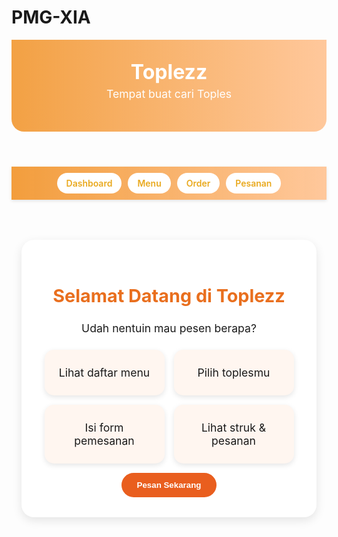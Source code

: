 # PMG-XIA
<!DOCTYPE html>
<html xmlns="http://www.w3.org/1999/xhtml" lang="id">
<head>
  <meta charset="UTF-8" />
  <meta content="width=device-width, initial-scale=1.0" name="viewport" />
  <title>Toplezz</title>
  <style>
    @import url('https://fonts.googleapis.com/css2?family=Poppins:wght@400;600&display=swap');

    body {
      font-family: 'Poppins', sans-serif;
      margin: 0;
      background-color: #f8c77d;
      color: #444;
    }

    header {
      background: linear-gradient(90deg, #f08b18ce, #ffc08dde);
      color: rgb(255, 255, 255);
      padding: 2rem 1rem;
      text-align: center;
      border-bottom-left-radius: 20px;
      border-bottom-right-radius: 20px;
    }

    header h1 {
      margin: 0;
      font-size: 2rem;
      animation: float 3s ease-in-out infinite;
    }

    header p {
      margin-top: 5px;
      font-size: 1.1rem;
    }

    @keyframes float {
      0%, 100% { transform: translateY(0); }
      50% { transform: translateY(-5px); }
    }

    nav {
      background: linear-gradient(90deg, #f08b18d7, #ffc08dde);
      display: flex;
      justify-content: center;
      flex-wrap: wrap;
      gap: 10px;
      padding: 10px;
      box-shadow: 0 2px 5px rgba(0,0,0,0.1);
      position: sticky;
      top: 0;
      z-index: 100;
    }

    nav a {
      color: #e9a91e;
      text-decoration: none;
      font-weight: 600;
      background: white;
      padding: 8px 15px;
      border-radius: 25px;
      transition: 0.3s;
    }

    nav a:hover {
      background: #f39658;
      color: white;
    }

    .section {
      display: none;
      padding: 2rem 1rem;
      text-align: center;
    }

    .active {
      display: block;
    }

    /* Dashboard */
    .dashboard-box {
      background: white;
      border-radius: 20px;
      box-shadow: 0 5px 15px rgba(0,0,0,0.1);
      padding: 2rem;
      max-width: 700px;
      margin: 2rem auto;
    }

    .dashboard-box h2 {
      color: #e96f1e;
      font-size: 1.8rem;
    }

    .dashboard-box p {
      font-size: 1.1rem;
      margin: 10px 0;
      animation: float 3s ease-in-out infinite;
    }

    .features {
      display: flex;
      justify-content: center;
      flex-wrap: wrap;
      gap: 15px;
      margin-top: 1.5rem;
    }

    .feature {
      background: #fff6f0;
      border-radius: 15px;
      width: 160px;
      padding: 1rem;
      transition: 0.3s;
      box-shadow: 0 3px 8px rgba(0,0,0,0.1);
    }

    .feature:hover {
      transform: translateY(-5px);
      background: #ff9a47;
    }

    .start-btn {
      background: #e95e1e;
      color: white;
      border: none;
      padding: 12px 25px;
      border-radius: 25px;
      cursor: pointer;
      font-weight: bold;
      transition: 0.3s;
      margin-top: 15px;
    }

    .start-btn:hover {
      background: #c25618;
      transform: scale(1.05);
    }

    /* Menu */
    .menu-container {
      display: flex;
      flex-wrap: wrap;
      justify-content: center;
      gap: 20px;
      margin-top: 2rem;
    }

    .card {
      background: white;
      border-radius: 15px;
      width: 220px;
      padding: 1rem;
      box-shadow: 0 4px 12px rgba(0,0,0,0.1);
      transition: 0.3s;
    }

    .card:hover {
      transform: translateY(-5px);
    }

    .card img {
      width: 100%;
      border-radius: 10px;
      animation: float 3s ease-in-out infinite;
    }

    .price {
      color: #e96f1e;
      font-weight: bold;

    }

    .card button {
      background: #e78f5c;
      color: rgb(255, 255, 255);
      border: none;
      padding: 8px 15px;
      border-radius: 20px;
      cursor: pointer;
      font-weight: 600;
      margin-top: 10px;
      transition: 0.3s;
  
    }

    .card button:hover {
      background: #ff986f;
    }

    /* Form */
    form {
      display: flex;
      flex-direction: column;
      max-width: 400px;
      margin: 2rem auto;
      background: white;
      padding: 2rem;
      border-radius: 20px;
      box-shadow: 0 5px 15px rgba(0,0,0,0.1);
    }

    form label {
      margin-bottom: 5px;
      text-align: left;
      color: #e9691e;
      font-weight: 600;
    }

    form input, form select, form textarea {
      padding: 10px;
      margin-bottom: 15px;
      border-radius: 10px;
      border: 1px solid #fa9256;
      font-size: 1rem;
    }

    form button {
      background: #e9691e;
      color: white;
      border: none;
      padding: 10px;
      border-radius: 20px;
      font-weight: bold;
      cursor: pointer;
      transition: 0.3s;
    }

    form button:hover {
      background: #c26518;
    }

    /* Struk */
    .receipt {
      background: white;
      border-radius: 15px;
      padding: 1.5rem;
      margin: 1rem auto;
      max-width: 500px;
      box-shadow: 0 4px 10px rgba(0,0,0,0.1);
      text-align: left;
    }

    .receipt h3 {
      color: #e9691e;
      border-bottom: 1px dashed #ca8a5f;
      padding-bottom: 5px;
    }

    footer {
      text-align: center;
      background: linear-gradient(90deg, #df9d53, #e29f52);
      color: white;
      padding: 1rem;
      margin-top: 40px;
      border-top-left-radius: 20px;
      border-top-right-radius: 20px;
      font-size: 0.9rem;
    }
  </style>
</head>

<body>
  <header>
    <h1>Toplezz</h1>
    <p>Tempat buat cari Toples</p>
  </header>

  <nav>
    <a href="#" onclick="showSection('dashboard')">Dashboard</a>
    <a href="#" onclick="showSection('menu')">Menu</a>
    <a href="#" onclick="showSection('orderForm')">Order</a>
    <a href="#" onclick="showSection('orders')">Pesanan</a>
  </nav>

  <!-- Dashboard -->
  <div id="dashboard" class="section active">
    <div class="dashboard-box">
      <h2>Selamat Datang di Toplezz</h2>
      <p>Udah nentuin mau pesen berapa?</p>
      <div class="features">
        <div class="feature"><p>Lihat daftar menu</p></div>
        <div class="feature"><p>Pilih toplesmu</p></div>
        <div class="feature"><p>Isi form pemesanan</p></div>
        <div class="feature"><p>Lihat struk & pesanan</p></div>
      </div>
      <button class="start-btn" onclick="showSection('menu')">Pesan Sekarang</button>
    </div>
  </div>

  <!-- Menu -->
  <div id="menu" class="section">
    <h2>Daftar Menu Toples</h2>
    <div class="menu-container">

      <div class="card">
        <img src="images/Toples Polosan.PNG" alt="Toples">
        <h3>Toples</h3>
        <p class="price">Rp5.000</p>
        <button onclick="selectMenu('Toples',5000)">Order</button>
      </div>

      <div class="card">
        <img src="images/Toples Celengan.PNG" alt="Celengan">
        <h3>Celengan</h3>
        <p class="price">Rp12.000</p>
        <button onclick="selectMenu('Celengan',12000)">Order</button>
      </div>

      <div class="card">
        <img src="images/Toples Tanaman.PNG" alt="Tanaman">
        <h3>Pot Tanaman</h3>
        <p class="price">Rp10.000</p>
        <button onclick="selectMenu('Pot Tanaman',10000)">Order</button>
      </div>
      </div>
      </div>

  <!-- Order Form -->
  <div id="orderForm" class="section">
    <h2>Form Pemesanan</h2>
    <form id="formPesanan" onsubmit="prosesPesanan(event)">
      <label>Nama Pemesan:</label>
      <input type="text" id="nama" placeholder="Masukkan nama Anda" required>

      <label>Menu Pilihan:</label>
      <input type="text" id="menuDipilih" readonly required>

      <label>Jumlah:</label>
      <input type="number" id="jumlah" min="1" required>

      <label>Catatan Tambahan:</label>
      <textarea id="catatan" rows="3" placeholder="Contoh: tanpa topping kacang"></textarea>

      <button type="submit">Kirim Pesanan</button>
    </form>
  </div>

  <!-- Pesanan / Struk -->
  <div id="orders" class="section">
    <h2>Struk Pemesanan</h2>
    <div class="receipt" id="receipt" style="display:none;"></div>
    <button class="start-btn" onclick="window.print()" id="printBtn" style="display:none;">Cetak Struk</button>
  </div>

  <footer>
    <p>© 2025 Toplezz — Cari Toples disini aja!</p>
  </footer>

  <script>
    function showSection(sectionId) {
      document.querySelectorAll('.section').forEach(sec => sec.classList.remove('active'));
      document.getElementById(sectionId).classList.add('active');
    }

    let selectedMenu = '';
    let selectedPrice = 0;

    function selectMenu(menu, harga) {
      selectedMenu = menu;
      selectedPrice = harga;
      document.getElementById('menuDipilih').value = menu;
      showSection('orderForm');
    }

    function prosesPesanan(event) {
      event.preventDefault();

      const nama = document.getElementById('nama').value;
      const menu = selectedMenu || document.getElementById('menuDipilih').value;
      const jumlah = parseInt(document.getElementById('jumlah').value);
      const catatan = document.getElementById('catatan').value || '-';
      const total = selectedPrice * jumlah;

      const receiptHTML = `
        <h3>Rincian Pesanan</h3>
        <p><strong>Nama:</strong> ${nama}</p>
        <p><strong>Menu:</strong> ${menu}</p>
        <p><strong>Jumlah:</strong> ${jumlah}</p>
        <p><strong>Catatan:</strong> ${catatan}</p>
        <hr>
        <h3>Total: Rp ${total.toLocaleString('id-ID')}</h3>
      `;

      document.getElementById('receipt').innerHTML = receiptHTML;
      document.getElementById('receipt').style.display = 'block';
      document.getElementById('printBtn').style.display = 'inline-block';
      showSection('orders');
    }
  </script>
</body>
</html>
